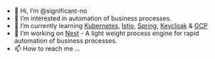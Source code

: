 - 👋 Hi, I’m @significant-no
- 👀 I’m interested in automation of business processes.
- 🌱 I’m currently learning [Kubernetes](https://kubernetes.io/), [Istio](https://istio.io/), [Spring](https://spring.io/), [Keycloak](https://www.keycloak.org/) & [GCP](https://cloud.google.com/)
- 💞️ I’m working on [Nest](https://github.com/significant-no/nest) - A light weight process engine for rapid automation of business processes.
- 📫 How to reach me ...

<!---
significant-no/significant-no is a ✨ special ✨ repository because its `README.md` (this file) appears on your GitHub profile.
You can click the Preview link to take a look at your changes.
--->
